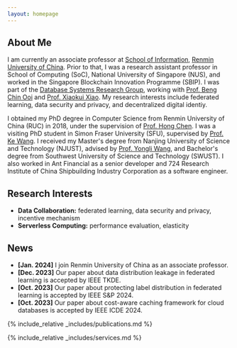 ```yaml
---
layout: homepage
---
```


## About Me

I am currently an associate professor at [School of Information](http://info.ruc.edu.cn/), [Renmin University of China](https://www.ruc.edu.cn/). Prior to that, I was a research assistant professor in School of Computing (SoC), National University of Singapore (NUS), and worked in the Singapore Blockchain Innovation Programme (SBIP). I was part of the [Database Systems Research Group](https://www.comp.nus.edu.sg/~dbsystem/), working with [Prof. Beng Chin Ooi](https://www.comp.nus.edu.sg/~ooibc/) and [Prof. Xiaokui Xiao](https://www.comp.nus.edu.sg/~xiaoxk/). My research interests include federated learning, data security and privacy, and decentralized digital identiy.

I obtained my PhD degree in Computer Science from Renmin University of China (RUC) in 2018, under the supervision of [Prof. Hong Chen](http://info.ruc.edu.cn/academic_professor.php?teacher_id=56). I was a visiting PhD student in Simon Fraser University (SFU), supervised by [Prof. Ke Wang](https://www.cs.sfu.ca/~wangk/). I received my Master's degree from Nanjing University of Science and Technology (NJUST), advised by [Prof. Yongli Wang](https://cs.njust.edu.cn/e4/15/c1730a189461/page.htm), and Bachelor's degree from Southwest University of Science and Technology (SWUST). I also worked in Ant Financial as a senior developer and 724 Research Institute of China Shipbuilding Industry Corporation as a software engineer. 

## Research Interests

- **Data Collaboration:** federated learning, data security and privacy, incentive mechanism
- **Serverless Computing:** performance evaluation, elasticity

## News

- **[Jan. 2024]** I join Renmin University of China as an associate professor.
- **[Dec. 2023]** Our paper about data distribution leakage in federated learning is accepted by IEEE TKDE.
- **[Oct. 2023]** Our paper about protecting label distribution in federated learning is accepted by IEEE S&P 2024.
- **[Oct. 2023]** Our paper about cost-aware caching framework for cloud databases is accepted by IEEE ICDE 2024.

{% include_relative _includes/publications.md %}

{% include_relative _includes/services.md %}
